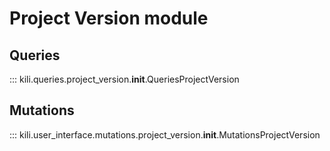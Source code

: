 # Project Version module

## Queries
::: kili.queries.project_version.__init__.QueriesProjectVersion
## Mutations
::: kili.user_interface.mutations.project_version.__init__.MutationsProjectVersion
